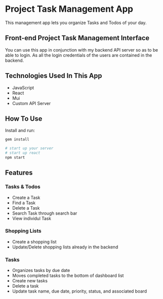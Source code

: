 # Project Task Management App

This management app lets you organize Tasks and Todos of your day.


## Front-end Project Task Management Interface

You can use this app in conjunction with my backend API server so as to be able to login.
As all the login credentials of the users are contained in the backend. 

## Technologies Used In This App

- JavaScript
- React
- Mui
- Custom API Server

## How To Use

Install and run:

```sh
gem install

# start up your server
# start up react
npm start

```

## Features


### Tasks & Todos

- Create a Task
- Find a Task
- Delete a Task
- Search Task through search bar
- View individul Task

### Shopping Lists

- Create a shopping list
- Update/Delete shopping lists already in the backend

### Tasks

- Organizes tasks by due date
- Moves completed tasks to the bottom of dashboard list
- Create new tasks
- Delete a task
- Update task name, due date, priority, status, and associated board
